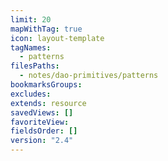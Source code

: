 ```yaml
---
limit: 20
mapWithTag: true
icon: layout-template
tagNames:
  - patterns
filesPaths:
  - notes/dao-primitives/patterns
bookmarksGroups: 
excludes: 
extends: resource
savedViews: []
favoriteView: 
fieldsOrder: []
version: "2.4"
---
```

